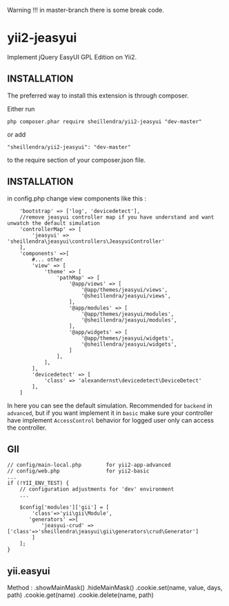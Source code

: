 Warning !!! in master-branch there is some break code.

yii2-jeasyui
===============

Implement jQuery EasyUI GPL Edition on Yii2.

INSTALLATION
---
The preferred way to install this extension is through composer.

Either run
```
php composer.phar require sheillendra/yii2-jeasyui "dev-master"
```
or add
```
"sheillendra/yii2-jeasyui": "dev-master"
```
to the require section of your composer.json file.

INSTALLATION
---

in config.php change view components like this :

```
    'bootstrap' => ['log', 'devicedetect'],
    //remove jeasyui controller map if you have understand and want unwatch the default simulation
    'controllerMap' => [
        'jeasyui' => 'sheillendra\jeasyui\controllers\JeasyuiController'
    ],
    'components' =>[
        #... other 
        'view' => [
            'theme' => [
                'pathMap' => [
                    '@app/views' => [
                        '@app/themes/jeasyui/views',
                        '@sheillendra/jeasyui/views',
                    ],
                    '@app/modules' => [
                        '@app/themes/jeasyui/modules',
                        '@sheillendra/jeasyui/modules',
                    ],
                    '@app/widgets' => [
                        '@app/themes/jeasyui/widgets',
                        '@sheillendra/jeasyui/widgets',
                    ]
                ],
            ],
        ],
        'devicedetect' => [
            'class' => 'alexandernst\devicedetect\DeviceDetect'
        ],
    ]
```

In here you can see the default simulation. Recommended for ```backend``` in ```advanced```,
but if you want implement it in ```basic``` make sure your controller have implement ```AccessControl``` behavior
for logged user only can access the controller.

## GII

```
// config/main-local.php        for yii2-app-advanced
// config/web.php               for yii2-basic
...
if (!YII_ENV_TEST) {
    // configuration adjustments for 'dev' environment 
    ...
    
    $config['modules']['gii'] = [
        'class'=>'yii\gii\Module',
       'generators' =>[
           'jeasyui-crud' => ['class'=>'sheillendra\jeasyui\gii\generators\crud\Generator']
        ]
    ];
}
```

## yii.easyui

Method :
.showMainMask()
.hideMainMask()
.cookie.set(name, value, days, path)
.cookie.get(name)
.cookie.delete(name, path)